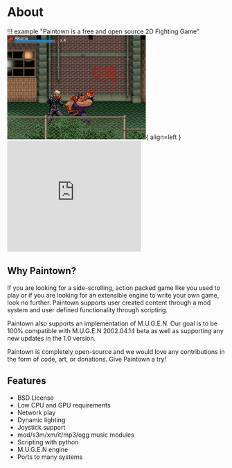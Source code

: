 # About
!!! example "Paintown is a free and open source 2D Fighting Game"
    ![](assets/scr3.jpg){ align=left }
    <iframe width="309" height="255" src="https://www.youtube.com/embed/Imk8dR7Gsek" title="Paintown 3.3 Release Candidate" frameborder="0" allow="accelerometer; autoplay; clipboard-write; encrypted-media; gyroscope; picture-in-picture; web-share" allowfullscreen></iframe>

## Why Paintown?
If you are looking for a side-scrolling, action packed game like you used to play or if you are looking for an extensible engine to write your own game, look no further. Paintown supports user created content through a mod system and user defined functionality through scripting.

Paintown also supports an implementation of M.U.G.E.N. Our goal is to be 100% compatible with M.U.G.E.N 2002.04.14 beta as well as supporting any new updates in the 1.0 version.

Paintown is completely open-source and we would love any contributions in the form of code, art, or donations. Give Paintown a try!

## Features

* BSD License
* Low CPU and GPU requirements
* Network play
* Dynamic lighting
* Joystick support
* mod/s3m/xm/it/mp3/ogg music modules
* Scripting with python
* M.U.G.E.N engine
* Ports to many systems